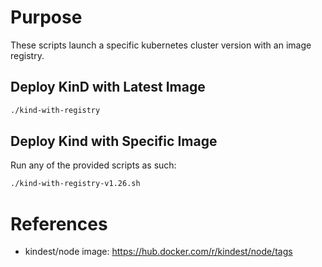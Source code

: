 # Purpose

These scripts launch a specific kubernetes cluster version with an image
registry.

## Deploy KinD with Latest Image

```bash
./kind-with-registry
```

## Deploy Kind with Specific Image

Run any of the provided scripts as such:

```bash
./kind-with-registry-v1.26.sh
```

# References

- kindest/node image: https://hub.docker.com/r/kindest/node/tags
